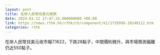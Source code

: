 ```yaml
---
layout: post
title: 在岸人民幣兌美元微跌
date: 2024-01-12 17:47:24.000000000 +08:00
link: https://news.rthk.hk/rthk/ch/component/k2/1735998-20240112.htm
categories: rthk
---
```


在岸人民幣兌美元收市報7.1622，下跌28點子，中間價則微升，與市場預測偏離仍近550點子。
